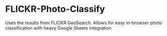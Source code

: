 # FLICKR-Photo-Classify

Uses the results from FLICKR GeoSearch. Allows for easy in-browser photo classification with heavy Google Sheets integration
